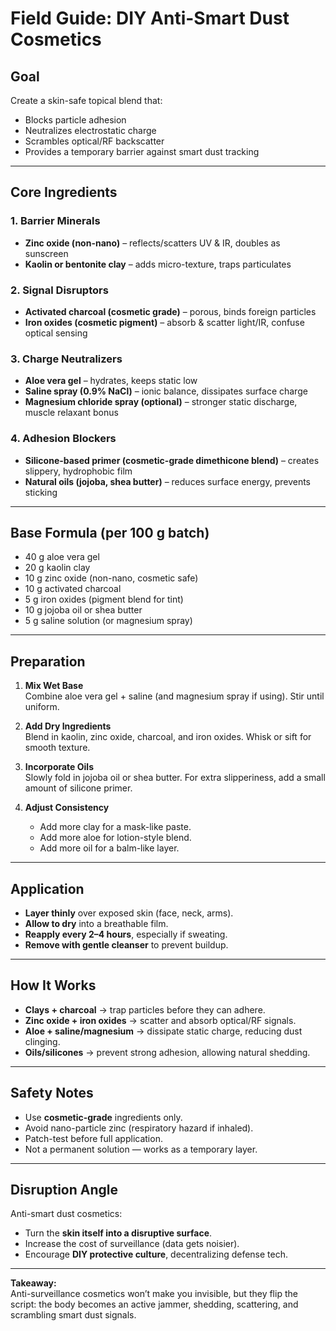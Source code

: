 # Field Guide: DIY Anti-Smart Dust Cosmetics

## Goal
Create a skin-safe topical blend that:
- Blocks particle adhesion  
- Neutralizes electrostatic charge  
- Scrambles optical/RF backscatter  
- Provides a temporary barrier against smart dust tracking

---

## Core Ingredients

### 1. **Barrier Minerals**
- **Zinc oxide (non-nano)** – reflects/scatters UV & IR, doubles as sunscreen  
- **Kaolin or bentonite clay** – adds micro-texture, traps particulates  

### 2. **Signal Disruptors**
- **Activated charcoal (cosmetic grade)** – porous, binds foreign particles  
- **Iron oxides (cosmetic pigment)** – absorb & scatter light/IR, confuse optical sensing  

### 3. **Charge Neutralizers**
- **Aloe vera gel** – hydrates, keeps static low  
- **Saline spray (0.9% NaCl)** – ionic balance, dissipates surface charge  
- **Magnesium chloride spray (optional)** – stronger static discharge, muscle relaxant bonus  

### 4. **Adhesion Blockers**
- **Silicone-based primer (cosmetic-grade dimethicone blend)** – creates slippery, hydrophobic film  
- **Natural oils (jojoba, shea butter)** – reduces surface energy, prevents sticking  

---

## Base Formula (per 100 g batch)

- 40 g aloe vera gel  
- 20 g kaolin clay  
- 10 g zinc oxide (non-nano, cosmetic safe)  
- 10 g activated charcoal  
- 5 g iron oxides (pigment blend for tint)  
- 10 g jojoba oil or shea butter  
- 5 g saline solution (or magnesium spray)

---

## Preparation

1. **Mix Wet Base**  
   Combine aloe vera gel + saline (and magnesium spray if using). Stir until uniform.

2. **Add Dry Ingredients**  
   Blend in kaolin, zinc oxide, charcoal, and iron oxides. Whisk or sift for smooth texture.

3. **Incorporate Oils**  
   Slowly fold in jojoba oil or shea butter. For extra slipperiness, add a small amount of silicone primer.

4. **Adjust Consistency**  
   - Add more clay for a mask-like paste.  
   - Add more aloe for lotion-style blend.  
   - Add more oil for a balm-like layer.  

---

## Application

- **Layer thinly** over exposed skin (face, neck, arms).  
- **Allow to dry** into a breathable film.  
- **Reapply every 2–4 hours**, especially if sweating.  
- **Remove with gentle cleanser** to prevent buildup.

---

## How It Works

- **Clays + charcoal** → trap particles before they can adhere.  
- **Zinc oxide + iron oxides** → scatter and absorb optical/RF signals.  
- **Aloe + saline/magnesium** → dissipate static charge, reducing dust clinging.  
- **Oils/silicones** → prevent strong adhesion, allowing natural shedding.  

---

## Safety Notes

- Use **cosmetic-grade** ingredients only.  
- Avoid nano-particle zinc (respiratory hazard if inhaled).  
- Patch-test before full application.  
- Not a permanent solution — works as a temporary layer.  

---

## Disruption Angle

Anti-smart dust cosmetics:  
- Turn the **skin itself into a disruptive surface**.  
- Increase the cost of surveillance (data gets noisier).  
- Encourage **DIY protective culture**, decentralizing defense tech.

---

**Takeaway:**  
Anti-surveillance cosmetics won’t make you invisible, but they flip the script: the body becomes an active jammer, shedding, scattering, and scrambling smart dust signals.
